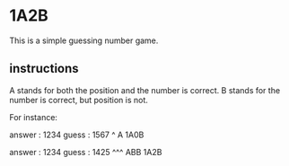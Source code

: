 # 1A2B

This is a simple guessing number game.

## instructions

A stands for both the position and the number is correct.
B stands for the number is correct, but position is not.

For instance:

answer : 1234
guess  : 1567
         ^
         A
1A0B

answer : 1234
guess  : 1425
         ^^^
         ABB
1A2B
